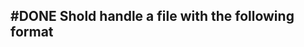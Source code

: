## #DONE Shold handle a file with the following format
<!--  +task -->
<!-- created:2023-09-11T20:12:52.593Z task-id:ajGu1 group:"Ungrouped Tasks" story-id:Start-task order:50 -->
